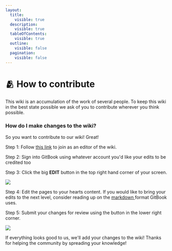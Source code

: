 ```yaml
---
layout:
  title:
    visible: true
  description:
    visible: true
  tableOfContents:
    visible: true
  outline:
    visible: false
  pagination:
    visible: false
---
```


# 🫂 How to contribute

This wiki is an accumulation of the work of several people. To keep this wiki in the best state possible we ask of you to contribute wherever you think possible.

### How do I make changes to the wiki?

So you want to contribute to our wiki! Great!

Step 1: Follow [this link](https://app.gitbook.com/invite/jwK8F83i95KDQ1KzK1TO/9ZPz1I0AzIsUG33wnc94) to join as an editor of the wiki.

Step 2: Sign into GitBook using whatever account you'd like your edits to be credited too

Step 3: Click the big **EDIT** button in the top right hand corner of your screen.

![](.gitbook/assets/edit\_example.png)

Step 4: Edit the pages to your hearts content. If you would like to bring your edits to the next level, consider reading up on the [markdown ](https://docs.gitbook.com/editing-content/markdown)format GitBook uses.

Step 5: Submit your changes for review using the button in the lower right corner.

![](.gitbook/assets/submit\_example.png)

If everything looks good to us, we'll add your changes to the wiki! Thanks for helping the community by spreading your knowledge!
